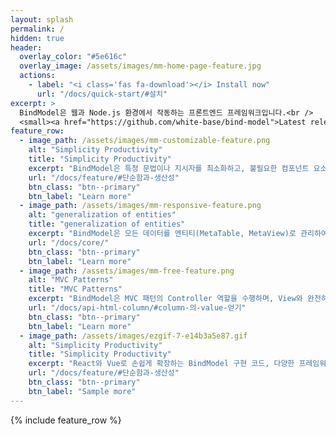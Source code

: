 ```yaml
---
layout: splash
permalink: /
hidden: true
header:
  overlay_color: "#5e616c"
  overlay_image: /assets/images/mm-home-page-feature.jpg
  actions:
    - label: "<i class='fas fa-download'></i> Install now"
      url: "/docs/quick-start/#설치"
excerpt: >
  BindModel은 웹과 Node.js 환경에서 작동하는 프론트엔드 프레임워크입니다.<br />
  <small><a href="https://github.com/white-base/bind-model">Latest release v1.0.1</a></small>
feature_row:
  - image_path: /assets/images/mm-customizable-feature.png
    alt: "Simplicity Productivity"
    title: "Simplicity Productivity"
    excerpt: "BindModel은 특정 문법이나 지시자를 최소화하고, 불필요한 컴포넌트 요소를 배제하여 코드의 직관성을 높였습니다. 프로젝트에서 사용빈도를 토대로 설계하여 사용자에게 단순함과 높은 생산성을 제공합니다."
    url: "/docs/feature/#단순함과-생산성"
    btn_class: "btn--primary"
    btn_label: "Learn more"
  - image_path: /assets/images/mm-responsive-feature.png
    alt: "generalization of entities"
    title: "generalization of entities"
    excerpt: "BindModel은 모든 데이터를 엔티티(MetaTable, MetaView)로 관리하여 구조화된 데이터 처리를 지원합니다. 이를 통해 데이터 관리를 일관되고 효율적으로 수행할 수 있습니다."
    url: "/docs/core/"
    btn_class: "btn--primary" 
    btn_label: "Learn more"
  - image_path: /assets/images/mm-free-feature.png
    alt: "MVC Patterns"
    title: "MVC Patterns"
    excerpt: "BindModel은 MVC 패턴의 Controller 역할을 수행하며, View와 완전히 분리되어 있어 화면의 교체와 관리가 매우 용이합니다."
    url: "/docs/api-html-column/#column-의-value-얻기"
    btn_class: "btn--primary"
    btn_label: "Learn more"
  - image_path: /assets/images/ezgif-7-e14b3a5e87.gif
    alt: "Simplicity Productivity"
    title: "Simplicity Productivity"
    excerpt: "React와 Vue로 손쉽게 확장하는 BindModel 구현 코드, 다양한 프레임워크와 유연하게 결합되는 BindModel 활용"
    url: "/docs/feature/#단순함과-생산성"
    btn_class: "btn--primary"
    btn_label: "Sample more"         
---
```


{% include feature_row %}
<!-- 
![image-left](/assets/images/image-alignment-150x150.jpg){: .align-left} The rest of this paragraph is filler for the sake of seeing the text wrap around the 150×150 image, which is **left aligned**. There should be plenty of room above, below, and to the right of the image. Just look at him there --- Hey guy! Way to rock that left side. I don't care what the right aligned image says, you look great. Don't let anyone else tell you differently. -->
